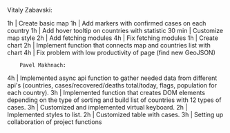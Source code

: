 Vitaly Zabavski:

1h          |  Create basic map
1h          |  Add markers with confirmed cases on each country
1h          |  Add hover tooltip on countries with statistic
30 min      |  Customize map style
2h          |  Add fetching modules
4h          |  Fix fetching modules
1h          |  Create chart
2h          |  Implement function that connects map and countries list with chart
4h          |  Fix problem with low productivity of page (find new GeoJSON)

        Pavel Makhnach:
        
4h          |  Implemented async api function to gather needed data from different api's (countries, cases/recovered/deaths total/today, flags, population for each country).
3h          |  Implemented function that creates DOM elements depending on the type of sorting and build list of countries with 12 types of cases.
3h          |  Customized and implemented virtual keyboard.
2h          |  Implemented styles to list.
2h          |  Customized table with cases.
3h          |  Setting up collaboration of project functions
